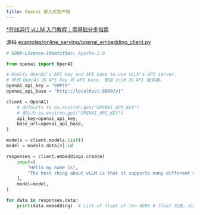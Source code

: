 ```yaml
---
title: Openai 嵌入式客户端
---
```


[\*在线运行 vLLM 入门教程：零基础分步指南](https://openbayes.com/console/public/tutorials/rXxb5fZFr29?utm_source=vLLM-CNdoc&utm_medium=vLLM-CNdoc-V1&utm_campaign=vLLM-CNdoc-V1-25ap)

源码 [examples/online_serving/openai_embedding_client.py](https://github.com/vllm-project/vllm/blob/main/examples/online_serving/openai_embedding_client.py)

```python
# SPDX-License-Identifier: Apache-2.0

from openai import OpenAI

# Modify OpenAI's API key and API base to use vLLM's API server.
# 修改 OpenAI 的 API key 和 API base, 使用 vLLM 的 API 服务器。
openai_api_key = "EMPTY"
openai_api_base = "http://localhost:8000/v1"

client = OpenAI(
    # defaults to os.environ.get("OPENAI_API_KEY")
    # 默认为 os.environ.get("OPENAI_API_KEY")
    api_key=openai_api_key,
    base_url=openai_api_base,
)

models = client.models.list()
model = models.data[0].id

responses = client.embeddings.create(
    input=[
        "Hello my name is",
        "The best thing about vLLM is that it supports many different models"
    ],
    model=model,
)

for data in responses.data:
    print(data.embedding)  # List of float of len 4096 # float 列表，大小 4096

```
